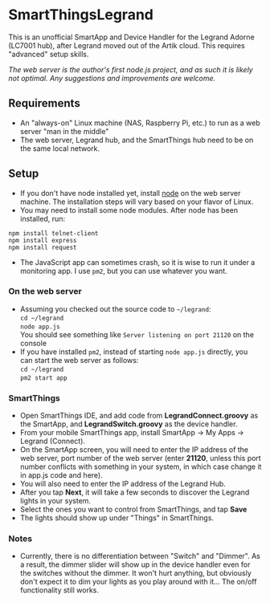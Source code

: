 # SmartThingsLegrand
This is an unofficial SmartApp and Device Handler for the Legrand Adorne (LC7001 hub), after Legrand moved out of the Artik cloud. This requires "advanced" setup skills.

*The web server is the author's first node.js project, and as such it is likely not optimal. Any suggestions and improvements are welcome.*
## Requirements
- An "always-on" Linux machine (NAS, Raspberry Pi, etc.) to run as a web server "man in the middle"
- The web server, Legrand hub, and the SmartThings hub need to be on the same local network.

## Setup
- If you don't have node installed yet, install [node](https://nodejs.org/en/download/) on the web server machine. The installation steps will vary based on your flavor of Linux.
- You may need to install some node modules. After node has been installed, run:

`npm install telnet-client`  
`npm install express`  
`npm install request`  
- The JavaScript app can sometimes crash, so it is wise to run it under a monitoring app. I use `pm2`, but you can use whatever you want.
### On the web server
- Assuming you checked out the source code to `~/legrand`:  
`cd ~/legrand`  
`node app.js`  
You should see something like `Server listening on port 21120` on the console
- If you have installed `pm2`, instead of starting `node app.js` directly, you can start the web server as follows:  
`cd ~/legrand`  
`pm2 start app`

### SmartThings
- Open SmartThings IDE, and add code from **LegrandConnect.groovy** as the SmartApp, and **LegrandSwitch.groovy** as the device handler.
- From your mobile SmartThings app, install SmartApp -> My Apps -> Legrand (Connect).
- On the SmartApp screen, you will need to enter the IP address of the web server, port number of the web server (enter **21120**, unless this port number conflicts with something in your system, in which case change it in app.js code and here).
- You will also need to enter the IP address of the Legrand Hub.
- After you tap **Next**, it will take a few seconds to discover the Legrand lights in your system.
- Select the ones you want to control from SmartThings, and tap **Save**
- The lights should show up under "Things" in SmartThings.

### Notes
- Currently, there is no differentiation between "Switch" and "Dimmer". As a result, the dimmer slider will show up in the device handler even for the switches without the dimmer. It won't hurt anything, but obviously don't expect it to dim your lights as you play around with it... The on/off functionality still works.
